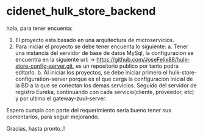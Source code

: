 # cidenet_hulk_store_backend
hola, 
para tener encuenta: 

1. El proyecto esta basado en una arquitectura de microservicios.
2. Para iniciar el proyecto se debe tener encuenta lo siguiente:
 a. Tener una instancia del servidor de base de datos MySql, la configuracion se encuentra en la siguiente url:
  -> https://github.com/JoseFelix88/hulk-store-config-server.git, es un repositorio publico por tanto podra editarlo.
 b. Al iniciar los proyectos, se debe iniciar primero el hulk-store-configuration-server porque es el que carga la configuracion 
   inicial de la BD a la  que se conectan los demas servicios.
   Seguido del servidor de registro Eureka, continuando con cada servicio(cliente, proveedor, etc) y por ultimo el gateway-zuul-server.
 
 
 
Espero cumpla con parte del requerimiento seria bueno tener sus comentarios, para seguir mejorando.

Gracias, hasta pronto..!
